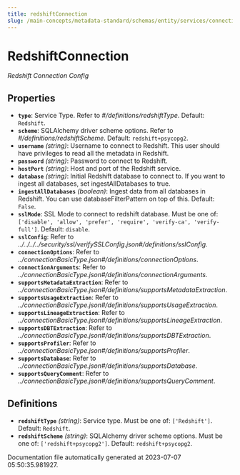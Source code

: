 ```yaml
---
title: redshiftConnection
slug: /main-concepts/metadata-standard/schemas/entity/services/connections/database/redshiftconnection
---
```


# RedshiftConnection

*Redshift  Connection Config*

## Properties

- **`type`**: Service Type. Refer to *#/definitions/redshiftType*. Default: `Redshift`.
- **`scheme`**: SQLAlchemy driver scheme options. Refer to *#/definitions/redshiftScheme*. Default: `redshift+psycopg2`.
- **`username`** *(string)*: Username to connect to Redshift. This user should have privileges to read all the metadata in Redshift.
- **`password`** *(string)*: Password to connect to Redshift.
- **`hostPort`** *(string)*: Host and port of the Redshift service.
- **`database`** *(string)*: Initial Redshift database to connect to. If you want to ingest all databases, set ingestAllDatabases to true.
- **`ingestAllDatabases`** *(boolean)*: Ingest data from all databases in Redshift. You can use databaseFilterPattern on top of this. Default: `False`.
- **`sslMode`**: SSL Mode to connect to redshift database. Must be one of: `['disable', 'allow', 'prefer', 'require', 'verify-ca', 'verify-full']`. Default: `disable`.
- **`sslConfig`**: Refer to *../../../../security/ssl/verifySSLConfig.json#/definitions/sslConfig*.
- **`connectionOptions`**: Refer to *../connectionBasicType.json#/definitions/connectionOptions*.
- **`connectionArguments`**: Refer to *../connectionBasicType.json#/definitions/connectionArguments*.
- **`supportsMetadataExtraction`**: Refer to *../connectionBasicType.json#/definitions/supportsMetadataExtraction*.
- **`supportsUsageExtraction`**: Refer to *../connectionBasicType.json#/definitions/supportsUsageExtraction*.
- **`supportsLineageExtraction`**: Refer to *../connectionBasicType.json#/definitions/supportsLineageExtraction*.
- **`supportsDBTExtraction`**: Refer to *../connectionBasicType.json#/definitions/supportsDBTExtraction*.
- **`supportsProfiler`**: Refer to *../connectionBasicType.json#/definitions/supportsProfiler*.
- **`supportsDatabase`**: Refer to *../connectionBasicType.json#/definitions/supportsDatabase*.
- **`supportsQueryComment`**: Refer to *../connectionBasicType.json#/definitions/supportsQueryComment*.
## Definitions

- **`redshiftType`** *(string)*: Service type. Must be one of: `['Redshift']`. Default: `Redshift`.
- **`redshiftScheme`** *(string)*: SQLAlchemy driver scheme options. Must be one of: `['redshift+psycopg2']`. Default: `redshift+psycopg2`.


Documentation file automatically generated at 2023-07-07 05:50:35.981927.
